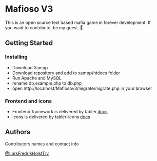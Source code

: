 # Mafioso V3

This is an open source text based mafia game in forever development.
If you want to contribute, be my guest. 🎩

## Getting Started

### Installing

- Download Xampp
- Download repository and add to xampp/htdocs folder
- Run Apache and MySQL
- rename db.example.php to db.php
- open http://localhost/Mafiosov3/migrate/migrate.php in your browser

### Frontend and icons

- Frontend framework is delivered by tabler [docs](https://preview.tabler.io/docs/index.html)
- Icons is delivered by tabler-icons [docs](https://tabler-icons.io/)

## Authors

Contributors names and contact info

[@LarsFredrikHolstTry](https://github.com/LarsFredrikHolstTry)
